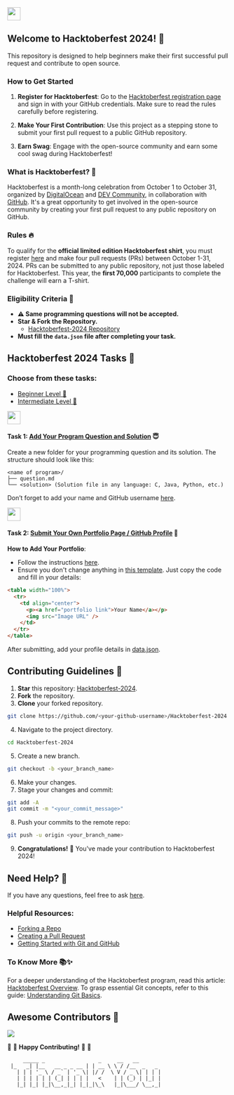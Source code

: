 
<a href="https://github.com/Kushal997-das/Hacktoberfest-2024/">
  <img align='center' height="30" src="https://img.shields.io/badge/Hacktoberfest-2024-orange.svg?&style=for-the-badge&logo=KD&logoColor=blue" />
</a> <br>

## Welcome to Hacktoberfest 2024! 🎉

This repository is designed to help beginners make their first successful pull request and contribute to open source.

### How to Get Started

1. **Register for Hacktoberfest**: Go to the [Hacktoberfest registration page](https://hacktoberfest.digitalocean.com/) and sign in with your GitHub credentials. Make sure to read the rules carefully before registering.

2. **Make Your First Contribution**: Use this project as a stepping stone to submit your first pull request to a public GitHub repository.

3. **Earn Swag**: Engage with the open-source community and earn some cool swag during Hacktoberfest!

### What is Hacktoberfest? 🤔

Hacktoberfest is a month-long celebration from October 1 to October 31, organized by [DigitalOcean](https://hacktoberfest.digitalocean.com/) and [DEV Community](https://dev.to/), in collaboration with [GitHub](https://github.com/blog/2433-celebrate-open-source-this-october-with-hacktoberfest). It's a great opportunity to get involved in the open-source community by creating your first pull request to any public repository on GitHub.

### Rules 🔥

To qualify for the **official limited edition Hacktoberfest shirt**, you must register [here](https://hacktoberfest.digitalocean.com/) and make four pull requests (PRs) between October 1-31, 2024. PRs can be submitted to any public repository, not just those labeled for Hacktoberfest. This year, the **first 70,000** participants to complete the challenge will earn a T-shirt.

### Eligibility Criteria 🚫

- **⚠️ Same programming questions will not be accepted.**
- **Star & Fork the Repository.**
  - [Hacktoberfest-2024 Repository](https://github.com/Kushal997-das/Hacktoberfest-2024)
- **Must fill the `data.json` file after completing your task.**

## Hacktoberfest 2024 Tasks 🌈

### Choose from these tasks:

- [Beginner Level 📁](https://github.com/Kushal997-das/Hacktoberfest-2024/blob/master/readme.md#task-1-add-your-program-question-and-solution-)
- [Intermediate Level 📁](https://github.com/Kushal997-das/Hacktoberfest-2024/blob/master/readme.md#task-1-add-your-program-question-and-solution-)


<img height="30" src="https://img.shields.io/badge/Beginner level-green.svg?&style=for-the-badge&logo=Beginner level&logoColor=blue" />

#### Task 1: [Add Your Program Question and Solution](https://github.com/Kushal997-das/Hacktoberfest-2024/tree/master/1.%20Beginner%20level/TASK%20%231) 😇

Create a new folder for your programming question and its solution. The structure should look like this:

```
<name of program>/
├── question.md
└── <solution> (Solution file in any language: C, Java, Python, etc.)
```

Don’t forget to add your name and GitHub username [here](https://github.com/Kushal997-das/Hacktoberfest-2024/blob/master/1.%20Beginner%20level/TASK%20%231/data.json).

 <img height="30" src="https://img.shields.io/badge/Intermediate level -red.svg?&style=for-the-badge&logo=Beginner level&logoColor=blue" />

#### Task 2: [Submit Your Own Portfolio Page / GitHub Profile](https://github.com/Kushal997-das/Hacktoberfest-2024/tree/master/1.%20Beginner%20level/TASK%20%232) 📄

**How to Add Your Portfolio**:
- Follow the instructions [here](https://github.com/Kushal997-das/Hacktoberfest-2024/blob/master/1.%20Beginner%20level/TASK%20%232/README.md).
- Ensure you don't change anything in [this template](https://github.com/Kushal997-das/Hacktoberfest-2024/edit/master/1.%20Beginner%20level/TASK%20%232/README.md). Just copy the code and fill in your details:

```html
<table width="100%">
  <tr>
    <td align="center">
      <p><a href="portfolio link">Your Name</a></p>
      <img src="Image URL" />
    </td>
  </tr>
</table>
```

After submitting, add your profile details in [data.json](https://github.com/Kushal997-das/Hacktoberfest-2024/blob/master/1.%20Beginner%20level/TASK%20%232/data.json).





## Contributing Guidelines 🤝

1. **Star** this repository: [Hacktoberfest-2024](https://github.com/Kushal997-das/Hacktoberfest-2024).
2. **Fork** the repository.
3. **Clone** your forked repository.

```bash
git clone https://github.com/<your-github-username>/Hacktoberfest-2024
```

4. Navigate to the project directory.

```bash
cd Hacktoberfest-2024
```

5. Create a new branch.

```bash
git checkout -b <your_branch_name>
```

6. Make your changes.
7. Stage your changes and commit:

```bash
git add -A
git commit -m "<your_commit_message>"
```

8. Push your commits to the remote repo:

```bash
git push -u origin <your_branch_name>
```

9. **Congratulations!** 🎉 You've made your contribution to Hacktoberfest 2024!

## Need Help? 🤔

If you have any questions, feel free to ask [here](https://github.com/Kushal997-das/Hacktoberfest-2024/discussions/categories/q-a).

### Helpful Resources:
- [Forking a Repo](https://help.github.com/en/github/getting-started-with-github/fork-a-repo)
- [Creating a Pull Request](https://opensource.com/article/19/7/create-pull-request-github)
- [Getting Started with Git and GitHub](https://towardsdatascience.com/getting-started-with-git-and-github-6fcd0f2d4ac6)

### To Know More 📚✨
For a deeper understanding of the Hacktoberfest program, read this article: [Hacktoberfest Overview](https://hacktoberfest.digitalocean.com/overview). To grasp essential Git concepts, refer to this guide: [Understanding Git Basics](https://www.atlassian.com/git/tutorials/learn-git).

## Awesome Contributors 🌟

<a href="https://github.com/Kushal997-das/Hacktoberfest-2024/graphs/contributors">
  <img src="https://contrib.rocks/image?repo=Kushal997-das/Hacktoberfest-2024" />
</a>

:tada: :confetti_ball: **Happy Contributing!** :confetti_ball: :tada:

```
     _____ _                 _     __   __          
 |_   _| |__   __ _ _ __ | | __ \ \ / /__  _   _ 
   | | | '_ \ / _` | '_ \| |/ /  \ V / _ \| | | |
   | | | | | | (_| | | | |   <    | | (_) | |_| |
   |_| |_| |_|\__,_|_| |_|_|\_\   |_|\___/ \__,_|
```
